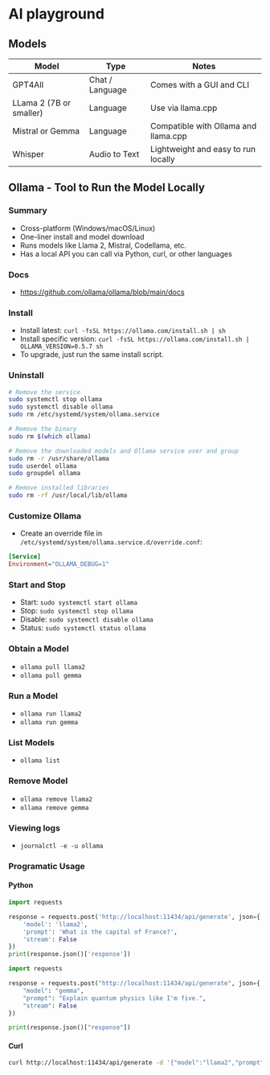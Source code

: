 # AI playground

## Models

| Model                   | Type            | Notes                                |
| -----                   | ----            | -----                                |
| GPT4All                 | Chat / Language | Comes with a GUI and CLI             |
| LLama 2 (7B or smaller) | Language        | Use via llama.cpp                    |
| Mistral or Gemma        | Language        | Compatible with Ollama and llama.cpp |
| Whisper                 | Audio to Text   | Lightweight and easy to run locally  |

## Ollama - Tool to Run the Model Locally

### Summary

* Cross-platform (Windows/macOS/Linux)
* One-liner install and model download
* Runs models like Llama 2, Mistral, Codellama, etc.
* Has a local API you can call via Python, curl, or other languages

### Docs

* https://github.com/ollama/ollama/blob/main/docs

### Install

* Install latest: `curl -fsSL https://ollama.com/install.sh | sh`
* Install specific version: `curl -fsSL https://ollama.com/install.sh | OLLAMA_VERSION=0.5.7 sh`
* To upgrade, just run the same install script.

### Uninstall

```sh
# Remove the service
sudo systemctl stop ollama
sudo systemctl disable ollama
sudo rm /etc/systemd/system/ollama.service

# Remove the binary
sudo rm $(which ollama)

# Remove the downloaded models and Ollama service user and group
sudo rm -r /usr/share/ollama
sudo userdel ollama
sudo groupdel ollama

# Remove installed libraries
sudo rm -rf /usr/local/lib/ollama
```

### Customize Ollama

* Create an override file in `/etc/systemd/system/ollama.service.d/override.conf`:

```ini
[Service]
Environment="OLLAMA_DEBUG=1"
```

### Start and Stop

* Start: `sudo systemctl start ollama`
* Stop: `sudo systemctl stop ollama`
* Disable: `sudo systemctl disable ollama`
* Status: `sudo systemctl status ollama`

### Obtain a Model

* `ollama pull llama2`
* `ollama pull gemma`

### Run a Model

* `ollama run llama2`
* `ollama run gemma`

### List Models

* `ollama list`

### Remove Model

* `ollama remove llama2`
* `ollama remove gemma`

### Viewing logs

* `journalctl -e -u ollama`

### Programatic Usage

#### Python

```python
import requests

response = requests.post('http://localhost:11434/api/generate', json={
    'model': 'llama2',
    'prompt': 'What is the capital of France?',
    'stream': False
})
print(response.json()['response'])
```

```python
import requests

response = requests.post("http://localhost:11434/api/generate", json={
    "model": "gemma",
    "prompt": "Explain quantum physics like I'm five.",
    "stream": False
})

print(response.json()["response"])
```

#### Curl

```sh
curl http://localhost:11434/api/generate -d '{"model":"llama2","prompt":"Hello"}'
```
